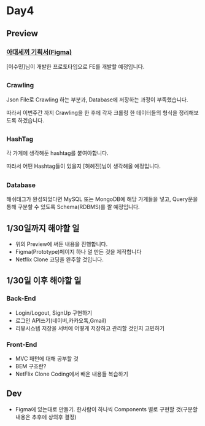 # Day4

## Preview

### [아대세끼 기획서(Figma)](https://www.figma.com/file/7hXTOeYrO1b9I8xMY09ugv/%EC%95%84%EC%A3%BC%EC%84%B8%EB%81%BC)
[이수민]님이 개발한 프로토타입으로 FE를 개발할 예정입니다.

##
### Crawling
Json File로 Crawling 하는 부분과, Database에 저장하는 과정이 부족했습니다.

따라서 이번주간 까지 Crawling을 한 후에 각자 크롤링 한 데이터들의 형식을 정리해보도록 하겠습니다.
##
### HashTag
각 가게에 생각해둔 hashtag를 붙여야합니다.

따라서 어떤 Hashtag들이 있을지 [허혜진]님이 생각해올 예정입니다.
##
### Database
해쉬태그가 완성되었다면 MySQL 또는 MongoDB에 해당 가게들을 넣고, Query문을 통해 구분할 수 있도록 Schema(RDBMS)를 짤 예정입니다.

## 1/30일까지 해야할 일
- 위의 Preview에 써둔 내용을 진행합니다.
- Figma(Prototype)페이지 하나 덜 만든 것을 제작합니다
- Netflix Clone 코딩을 완주할 것입니다.

## 1/30일 이후 해야할 일
### Back-End
- Login/Logout, SignUp 구현하기
- 로그인 API쓰기(네이버,카카오톡,Gmail)
- 리뷰시스템 저장을 서버에 어떻게 저장하고 관리할 것인지 고민하기

### Front-End
- MVC 패턴에 대해 공부할 것
- BEM 구조란?
- NetFlix Clone Coding에서 배운 내용들 복습하기

## Dev
- Figma에 있는대로 만들기. 한사람이 하나씩 Components 별로 구현할 것(구분할 내용은 추후에 상의후 결정)
